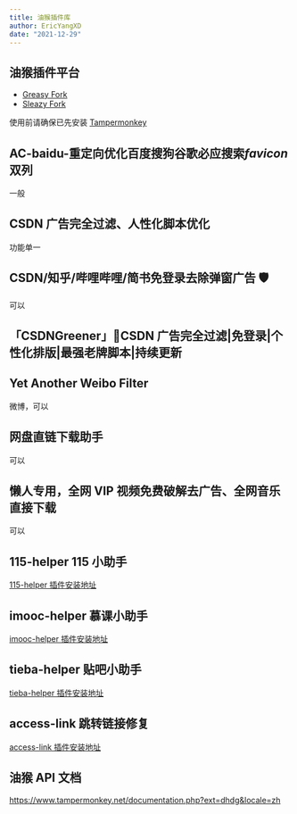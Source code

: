 ```yaml
---
title: 油猴插件库
author: EricYangXD
date: "2021-12-29"
---
```


## 油猴插件平台

- [Greasy Fork](https://greasyfork.org/zh-CN)
- [Sleazy Fork](https://sleazyfork.org/zh-CN)

使用前请确保已先安装 [Tampermonkey](https://chrome.google.com/webstore/detail/tampermonkey/dhdgffkkebhmkfjojejmpbldmpobfkfo)

## AC-baidu-重定向优化百度搜狗谷歌必应搜索*favicon*双列

一般

## CSDN 广告完全过滤、人性化脚本优化

功能单一

## CSDN/知乎/哔哩哔哩/简书免登录去除弹窗广告 🛡

可以

## 「CSDNGreener」🍃CSDN 广告完全过滤|免登录|个性化排版|最强老牌脚本|持续更新

## Yet Another Weibo Filter

微博，可以

## 网盘直链下载助手

可以

## 懒人专用，全网 VIP 视频免费破解去广告、全网音乐直接下载

可以

## 115-helper 115 小助手

[115-helper 插件安装地址](https://greasyfork.org/zh-CN/scripts/413142)

## imooc-helper 慕课小助手

[imooc-helper 插件安装地址](https://greasyfork.org/zh-CN/scripts/396378)

## tieba-helper 贴吧小助手

[tieba-helper 插件安装地址](https://greasyfork.org/zh-CN/scripts/419001)

## access-link 跳转链接修复

[access-link 插件安装地址](https://greasyfork.org/zh-CN/scripts/395970)

## 油猴 API 文档

<https://www.tampermonkey.net/documentation.php?ext=dhdg&locale=zh>
